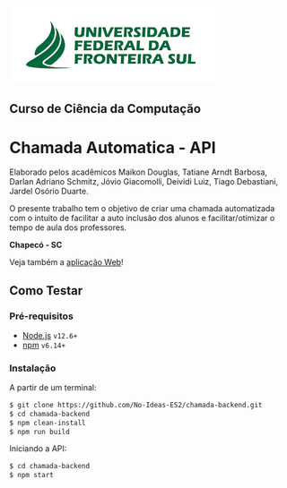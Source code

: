 ![Imagem brasão UFFS](public/img/uffs.png)

## Curso de Ciência da Computação ##

# Chamada Automatica - API #

Elaborado pelos acadêmicos Maikon Douglas, Tatiane Arndt Barbosa, Darlan Adriano Schmitz, Jóvio  Giacomolli, Deividi Luiz, Tiago Debastiani, Jardel Osório Duarte.

O presente trabalho tem o objetivo de criar uma chamada automatizada com o intuito de facilitar a auto inclusão dos alunos e facilitar/otimizar o tempo de aula dos professores. 

**Chapecó - SC**

Veja também a [aplicação Web](https://github.com/No-Ideas-ES2/Chamada-Automatica)!

## Como Testar ##

### Pré-requisitos ###

* [Node.js](https://nodejs.org/en/) `v12.6+`
* [npm](https://www.npmjs.com/) `v6.14+`

### Instalação ###

A partir de um terminal:

```
$ git clone https://github.com/No-Ideas-ES2/chamada-backend.git
$ cd chamada-backend
$ npm clean-install
$ npm run build
```

Iniciando a API:

```
$ cd chamada-backend
$ npm start
```
